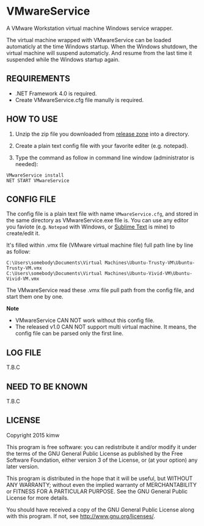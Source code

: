 ﻿VMwareService
=============

A VMware Workstation virtual machine Windows service wrapper.

The virtual machine wrapped with VMwareService can be loaded automaticly
at the time Windows startup.  When the Windows shutdown, the virtual machine
will suspend automaticly.  And resume from the last time it suspended while
the Windows startup again.


REQUIREMENTS
------------
* .NET Framework 4.0 is required.
* Create VMwareService.cfg file manully is required.


HOW TO USE
----------
1. Unzip the zip file you downloaded from [release zone] into a directory.

2. Create a plain text config file with your favorite editer (e.g. notepad).

3. Type the command as follow in command line window (administrator is needed):

```batch
VMwareService install
NET START VMwareService
```


CONFIG FILE
-----------
The config file is a plain text file with name `VMwareService.cfg`, and stored
in the same directory as VMwareService.exe file is.  You can use any editor
you faviote (e.g. `Notepad` with Windows, or [Sublime Text] is mine) to
create/edit it.

It's filled within .vmx file (VMware virtual machine file) full path line by
line as follow:

```
C:\Users\somebody\Documents\Virtual Machines\Ubuntu-Trusty-VM\Ubuntu-Trusty-VM.vmx
C:\Users\somebody\Documents\Virtual Machines\Ubuntu-Vivid-VM\Ubuntu-Vivid-VM.vmx
```

The VMwareService read these .vmx file pull path from the config file, and
start them one by one.

**Note**

- VMwareService CAN NOT work without this config file.
- The released v1.0 CAN NOT support multi virtual machine.  It means, the
  config file can be parsed only the first line.


LOG FILE
--------
T.B.C


NEED TO BE KNOWN
----------------
T.B.C


LICENSE
-------
Copyright 2015 kimw

This program is free software: you can redistribute it and/or modify
it under the terms of the GNU General Public License as published by
the Free Software Foundation, either version 3 of the License, or
(at your option) any later version.

This program is distributed in the hope that it will be useful,
but WITHOUT ANY WARRANTY; without even the implied warranty of
MERCHANTABILITY or FITNESS FOR A PARTICULAR PURPOSE.  See the
GNU General Public License for more details.

You should have received a copy of the GNU General Public License
along with this program.  If not, see <http://www.gnu.org/licenses/>.


[release zone]: https://github.com/kimw/VMwareService/releases
[Sublime Text]: https://www.sublimetext.com/
[GPL v3.0 license]: https://raw.githubusercontent.com/kimw/VMwareService/master/LICENSE
